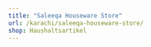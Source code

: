 ```yaml
---
title: "Saleeqa Houseware Store"
url: /karachi/saleeqa-houseware-store/
shop: Haushaltsartikel
---
```

